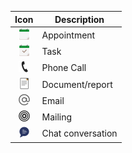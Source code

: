 <!-- markdownlint-disable-file MD041 -->
| Icon | Description |
|:-:|---|
| ![icon](../../../../common/icons/appointment.png ) | Appointment |
| ![icon](../../../../common/icons/appointment-task.png) | Task |
| ![icon](../../../../common/icons/phone.png) | Phone Call |
| ![icon](../../../../common/icons/document.png) | Document/report |
| ![icon](../../../../common/icons/pref-email.png) | Email |
| ![icon](../../../../common/icons/singlecolour/mailings.png) | Mailing |
| ![icon](../../../../common/icons/chat.png) | Chat conversation |
